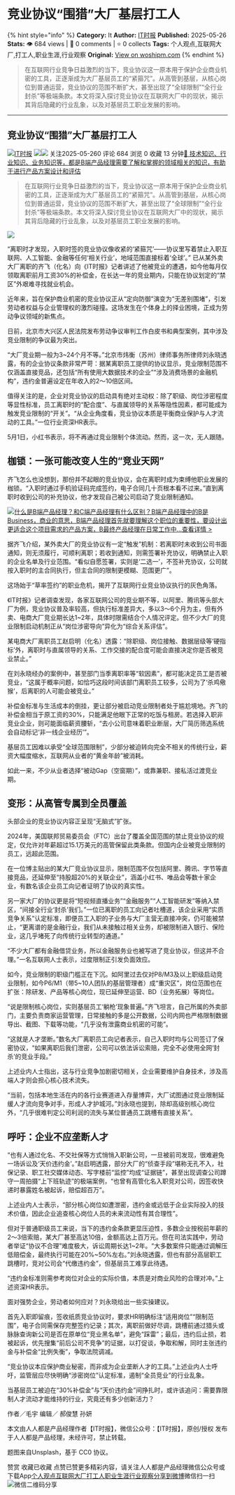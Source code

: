 # 竞业协议“围猎”大厂基层打工人
{% hint style="info" %}
**Category:** It
**Author:** [IT时报](https://www.woshipm.com/u/1333820)
**Published:** 2025-05-26  
**Stats:** 👁️ 684 views | 💬 0 comments | ⭐ 0 collects
**Tags:** 个人观点,互联网大厂,打工人,职业生涯,行业观察
**Original:** [View on woshipm.com](https://www.woshipm.com/it/6221381.html)
{% endhint %}
> 在互联网行业竞争日益激烈的当下，竞业协议这一原本用于保护企业商业机密的工具，正逐渐成为大厂基层员工的“紧箍咒”。从高管到基层，从核心岗位到普通运营，竞业协议的范围不断扩大，甚至出现了“全球限制”“全行业封杀”等极端条款。本文将深入探讨竞业协议在互联网大厂中的现状，揭示其背后隐藏的行业乱象，以及对基层员工职业发展的影响。

---

## 竞业协议“围猎”大厂基层打工人

[![](https://image.woshipm.com/wp-files/2021/10/3QOvArA3PoOR0ZPmONce.jpg!/both/72x72)](https://www.woshipm.com/u/1333820)[IT时报](https://www.woshipm.com/u/1333820) ![](https://static.woshipm.com/tag/1122_1@2x.png)![](https://static.woshipm.com/tag/2105_1@2x.png) 关注2025-05-260 评论 684 浏览 0 收藏 13 分钟[🔗 技术知识、行业知识、业务知识等，都是B端产品经理需要了解和掌握的领域相关的知识，有助于进行产品方案设计和评估](https://ke.qidianla.com/courses/bcpm)

> 在互联网行业竞争日益激烈的当下，竞业协议这一原本用于保护企业商业机密的工具，正逐渐成为大厂基层员工的“紧箍咒”。从高管到基层，从核心岗位到普通运营，竞业协议的范围不断扩大，甚至出现了“全球限制”“全行业封杀”等极端条款。本文将深入探讨竞业协议在互联网大厂中的现状，揭示其背后隐藏的行业乱象，以及对基层员工职业发展的影响。

![](https://image.woshipm.com/2024/10/31/53026ab4-972b-11ef-b0e5-00163e142b65.jpg)

“离职时才发现，入职时签的竞业协议像收紧的‘紧箍咒’——协议里写着禁止入职互联网、人工智能、金融等任何‘相关行业’，地域范围直接标着‘全球’。” 已从某外卖大厂离职的齐飞（化名）向《IT时报》记者讲述了他被竞业的遭遇，如今他每月仅领取离职前月工资30%的补偿金，在长达一年的竞业期内，只能在协议划定的“禁区”外艰难寻找就业机会。

近年来，旨在保护商业机密的竞业协议正从“定向防御”演变为“无差别围堵”，引发劳动者权益与企业管理权的激烈碰撞。这场发生在个体身上的择业困境，正成为劳动争议领域的新焦点。

日前，北京市大兴区人民法院发布劳动争议审判工作白皮书和典型案例，其中涉及竞业限制的争议最为突出。

“大厂竞业期一般为3~24个月不等。”北京市炜衡（苏州）律师事务所律师刘永晓透露，有的企业协议条款非常严苛：据某离职员工提供的协议显示，竞业限制范围不仅涵盖直接竞品，还包括“所有使用大数据技术的企业”“涉及消费场景的金融机构”，违约金普遍设定在年收入的2～10倍区间。

值得关注的是，企业对竞业协议的启动具有绝对主动权：除了职级、岗位涉密程度等显性标准，员工离职时的“配合度”、与直属领导的关系等隐性因素，都可能成为触发竞业限制的“开关”。“从企业角度看，竞业协议本质是平衡商业保护与人才流动的工具。”一位行业资深HR表示。

5月1日，小红书表示，将不再通过竞业限制个体流动。然而，这一次，无人跟随。

## 枷锁：一张可能改变人生的“竞业天网”

齐飞怎么也没想到，那份并不起眼的竞业协议，会在离职时成为束缚他职业发展的枷锁。“入职时通过手机验证码完成签约，电子合同几十页根本看不过来。”直到离职时收到公司的补充协议，他才发现自己被公司启动了竞业限制通知。

[![](https://image.woshipm.com/2023/07/27/6f50fd24-2c7f-11ee-875d-00163e0b5ff3.png)什么是B端产品经理？和C端产品经理有什么区别？B端产品经理中的B是Business，商业的意思，B端产品经理首先就要理解这个职位的重要性，要设计出更适合这个项目需求的产品方案，B最终产品经理在日常工作中...查看详情 >](https://ke.qidianla.com/courses/bcpm)

据齐飞介绍，某外卖大厂的竞业协议有一定“触发”机制：若离职时未收到公司书面通知，则无须履行，可顺利离职；若收到通知，则需签署补充协议，明确禁止入职的企业名单及行业范围。“看似自愿签署，实则是‘二选一’，不签补充协议，公司就按入职时的主合同执行，但主合同的限制更模糊、范围更广”。

这场始于“草率签约”的职业危机，揭开了互联网行业竞业协议执行的灰色角落。

《IT时报》记者调查发现，各家互联网公司的竞业期不等，以阿里、腾讯等头部大厂为例，竞业协议普及率较高，但执行标准差异大，多以3～6个月为主，但有外卖、电商大厂竞业期长达1~2年，具体时限需结合个人情况评定。但不少大厂的竞业限制启动机制正从“岗位涉密导向”异化为“综合关系评估”。

某电商大厂离职员工赵启明（化名）透露：“除职级、岗位接触、数据层级等‘硬指标’外，离职时与直属领导的关系、工作交接的配合度可能会直接决定你是否被竞业禁止。”

在刘永晓经办的案例中，甚至部门当季离职率等“软因素”，都可能决定员工是否被竞业，“这属于概率问题，如恰巧这段时间该部门离职员工较多，公司为了‘杀鸡儆猴’，后离职的人可能会被竞业。”

补偿金标准与生活成本的倒挂，更让部分被启动竞业限制者处于尴尬境地。齐飞的补偿金相当于原工资的30%，只能满足他眼下正常的吃饭与租房。若选择入职非竞业企业，则可能面临薪资腰斩，“去小公司意味着职业断层，大厂简历筛选系统会自动标记‘非一线企业经历’”。

基层员工因难以承受“全球范围限制”，少部分被迫转向完全不相关的传统行业，薪资大幅度缩水，互联网从业者的“黄金年龄”被消耗。

如此一来，不少从业者选择“被动Gap（空窗期）”，或靠兼职、接私活过渡竞业期。

## 变形：从高管专属到全员覆盖

头部企业的竞业协议内容正呈现“无脑式”扩张。

2024年，美国联邦贸易委员会（FTC）出台了覆盖全国范围的禁止竞业协议的规定，仅允许对年薪超过15.1万美元的高管保留此类条款。但国内企业被竞业限制的员工，远超此范围。

在一位博主贴出的某大厂竞业协议显示，限制范围不仅包括阿里、腾讯、字节等直接竞品，还延伸至“持股超20%的关联企业”，涵盖小红书、唯品会等数十家企业，有数名该企业员工向记者证明了协议的真实性。

另一家大厂的协议更是将“短视频直播业务”“金融服务”“人工智能研发”等纳入禁区，“间接全行业‘封杀’我们。”一位已离职的员工向记者吐槽道，该企业采用“实质竞争关系”认定标准，即便员工入职的子业务与大厂主营无直接冲突，仍可能被禁止，“更离谱的是金融行业，我们从未接触过相关业务，却被限制进入银行、保险业，这几乎堵死了向传统行业转型的通道。”

“不少大厂都有金融借贷业务，所以金融服务业也被写进了竞业协议，但这并不合理。”一名互联网人士表示，过度限制正引发负面效应。

如今，竞业限制的职级门槛正在下沉。如阿里过去仅对P8/M3及以上职级启动竞业限制，如今P6/M1（带5~10人团队的基层管理者）成“重灾区”，岗位范围也在扩张：除研发、产品等核心岗位，现已延伸至运营、BD（业务拓展）等岗位。

“说是限制核心岗位，实则基层员工‘躺枪’现象普遍。”齐飞坦言，自己所属的外卖部门，主要负责商家运营管理，日常接触的多是公开数据，公司内网也严格限制数据导出、截图、下载等功能，“几乎没有泄露商业机密的可能”。

“这就是人才垄断。”数名大厂离职员工向记者表示，自己入职时均与公司签订了保密协议，“如果离职后我们泄密，公司可以依法诉讼索赔，完全不必使用全网‘封杀’的竞业手段。”

上述业内人士指出，这与行业竞争加剧密切相关，企业需要维护自身技术，涉及高端人才则会担心核心技术流失。

“当前，包括本地生活在内的各行业赛道进入存量博弈，大厂试图通过竞业限制延缓人才流向竞争对手，形成人才护城河。”刘永晓也提到，除却高级别核心岗位外，“几乎很难判定公司利润的流失与某位普通员工跳槽有直接关系”。

## 呼吁：企业不应垄断人才

“也有人通过化名、不交社保等方式悄悄入职新公司，一旦被前司发现，很难避免一场诉讼及‘天价违约金’。”赵启明透露，部分大厂的“侦查手段”堪称无孔不入，社保记录、职工社交媒体动态、写字楼前“监控”均成“证据链”，甚至出现调查公司蹲守一周拍摄“上下班轨迹”的极端案例，“也曾有高管化名入职竞对公司，因签收快递时暴露姓名被起诉，赔偿超百万”。

上述业内人士表示，“部分核心岗位如遭泄密，违约金或远低于企业实际投入的技术价值，因此企业追查核心岗位人员的未来流动性有其合理性”。

但对于普通职级员工来说，当下的违约金条款更显压迫性，多数企业按税前年薪的2～3倍索赔，某大厂甚至高达10倍，金额高达上百万元。但在司法实践中，劳动者举证“协议不合理”难度极大，诉讼周期长达1~2年。“大多数案件只能通过调解压低赔偿金，最终执行可能在20%~50%左右。”刘永晓透露，但也有部分高层职工跳槽时，竞对公司会“代缴违约金”，但基层员工难享此待遇。

“违约金标准则需参考岗位对企业的实际价值，本质是对商业风险的合理对冲。”上述资深HR表示。

面对强势企业，劳动者如何应对？刘永晓给出一些实操建议。

首先入职即留痕，签收纸质竞业协议时，要求HR明确标注“适用岗位”“限制范围”，电子合同需保存完整签约记录；其次，离职前做好尽调，跳槽前通过猎头或脉脉查询新公司是否在原单位“竞业黑名单”，避免“踩雷”；最后，违约后止损，若被起诉，优先搜集“前后公司不竞争”的证据，以打促谈，争取和解，同时主张违约金与补偿金“比例失衡”，争取法院调减。

“竞业协议本应保护商业秘密，而非成为企业垄断人才的工具。”上述业内人士呼吁，监管层应尽快明确“涉密岗位”认定标准，遏制“全员竞业”的行业乱象。

当基层员工被迫在“30%补偿金”与“天价违约金”间挣扎时，或许该追问：需要靠限制人才流动才能维持的行业，究竟还有多少创新活力？

作者／毛宇 编辑／ 郝俊慧 孙妍

本文由人人都是产品经理作者【IT时报】，微信公众号：【IT时报】，原创/授权 发布于人人都是产品经理，未经许可，禁止转载。

题图来自Unsplash，基于 CC0 协议。

赞赏 收藏已收藏 点赞已赞更多精彩内容，请关注人人都是产品经理微信公众号或下载App[个人观点](https://www.woshipm.com/tag/%e4%b8%aa%e4%ba%ba%e8%a7%82%e7%82%b9)[互联网大厂](https://www.woshipm.com/tag/%e4%ba%92%e8%81%94%e7%bd%91%e5%a4%a7%e5%8e%82)[打工人](https://www.woshipm.com/tag/%e6%89%93%e5%b7%a5%e4%ba%ba)[职业生涯](https://www.woshipm.com/tag/%e8%81%8c%e4%b8%9a%e7%94%9f%e6%b6%af)[行业观察](https://www.woshipm.com/tag/%e8%a1%8c%e4%b8%9a%e8%a7%82%e5%af%9f)[分享到微博](https://service.weibo.com/share/share.php?appkey=2775287854&title=竞业协议“围猎”大厂基层打工人&url=https://www.woshipm.com/it/6221381.html&pic=https://image.woshipm.com/2024/10/31/53026ab4-972b-11ef-b0e5-00163e142b65.jpg)微信扫一扫![微信二维码](https://api.pwmqr.com/qrcode/create/?url=https://www.woshipm.com/it/6221381.html)分享